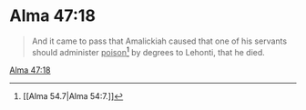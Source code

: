 # Alma 47:18

> And it came to pass that Amalickiah caused that one of his servants should administer <u>poison</u>[^a] by degrees to Lehonti, that he died.

[Alma 47:18](https://www.churchofjesuschrist.org/study/scriptures/bofm/alma/47?lang=eng&id=p18#p18)


[^a]: [[Alma 54.7|Alma 54:7.]]
